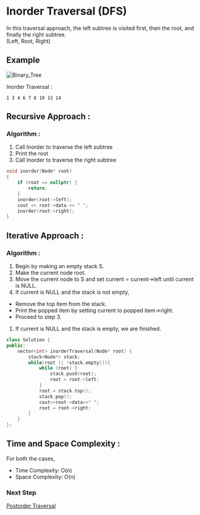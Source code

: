 # Inorder Traversal (DFS)
In this traversal approach, the left subtree is visited first, then the root, and finally the right subtree.  
(Left, Root, Right)

## Example

![Binary_Tree](https://user-images.githubusercontent.com/82600388/184525938-cba5ca0d-8d65-41da-9447-b948c0091a34.png)

Inorder Traversal : 
```
1 3 4 6 7 8 10 13 14
```

## Recursive Approach :
### Algorithm :
1. Call Inorder to traverse the left subtree
2. Print the root
3. Call Inorder to traverse the right subtree

```cpp
void inorder(Node* root)
{    
    if (root == nullptr) {
        return;
    }
    inorder(root->left);
    cout << root->data << " ";
    inorder(root->right);
}
```

## Iterative Approach :
### Algorithm :
1) Begin by making an empty stack S.
2) Make the current node root. 
3) Move the current node to S and set current = current->left until current is NULL.
4) If current is NULL and the stack is not empty, 
* Remove the top item from the stack.
* Print the popped item by setting current to popped item->right.
* Proceed to step 3.
1) If current is NULL and the stack is empty, we are finished.

```cpp
class Solution {
public:
    vector<int> inorderTraversal(Node* root) {
        stack<Node*> stack;
        while(root || !stack.empty()){
            while (root) {
                stack.push(root);
                root = root->left;
            }
            root = stack.top();
            stack.pop();
            cout<<root->data<<" ";
            root = root->right;
        }
    }
};
```
## Time and Space Complexity :

For both the cases,
* Time Complexity: O(n)  
* Space Complexity: O(n)

### Next Step

[Postorder Traversal](./Postorder_Traversal.md)
